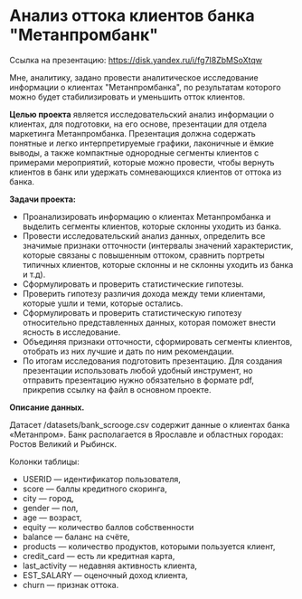 # Анализ оттока клиентов банка "Метанпромбанк"
Ссылка на презентацию: https://disk.yandex.ru/i/fg7I8ZbMSoXtqw

Мне, аналитику, задано провести аналитическое исследование информации о клиентах "Метанпромбанка", по результатам которого можно будет стабилизировать и уменьшить отток клиентов.

**Целью проекта** является исследовательский анализ информации о клиентах, для подготовки, на его основе, презентации для отдела маркетинга Метанпромбанка. Презентация должна содержать понятные и легко интерпретируемые графики, лаконичные и ёмкие выводы, а также компактные однородные сегменты клиентов с примерами мероприятий, которые можно провести, чтобы вернуть клиентов в банк или удержать сомневающихся клиентов от оттока из банка.

**Задачи проекта:**

* Проанализировать информацию о клиентах Метанпромбанка и выделить сегменты клиентов, которые склонны уходить из банка.
* Провести исследовательский анализ данных, определить все значимые признаки отточности (интервалы значений характеристик, которые связаны с повышенным оттоком, сравнить портреты типичных клиентов, которые склонны и не склонны уходить из банка и т.д).
* Сформулировать и проверить статистические гипотезы.
* Проверить гипотезу различия дохода между теми клиентами, которые ушли и теми, которые остались.
* Сформулировать и проверить статистическую гипотезу относительно представленных данных, которая поможет внести ясность в исследование.
* Объединяя признаки отточности, сформировать сегменты клиентов, отобрать из них лучшие и дать по ним рекомендации.
* По итогам исследования подготовить презентацию. Для создания презентации использовать любой удобный инструмент, но отправить презентацию нужно обязательно в формате pdf, прикрепив ссылку на файл в основном проекте.

**Описание данных.**

Датасет /datasets/bank_scrooge.csv содержит данные о клиентах банка «Метанпром». Банк располагается в Ярославле и областных городах: Ростов Великий и Рыбинск.

Колонки таблицы:

* USERID — идентификатор пользователя,
* score — баллы кредитного скоринга,
* city — город,
* gender — пол,
* age — возраст,
* equity — количество баллов собственности
* balance — баланс на счёте,
* products — количество продуктов, которыми пользуется клиент,
* credit_card — есть ли кредитная карта,
* last_activity — недавняя активность клиента,
* EST_SALARY — оценочный доход клиента,
* сhurn — признак оттока.

